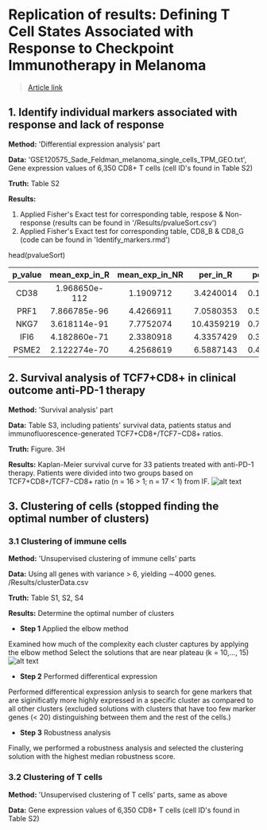 # Replication of results: Defining T Cell States Associated with Response to Checkpoint Immunotherapy in Melanoma
> [Article link](https://www.sciencedirect.com/science/article/pii/S0092867418313941#mmc1)
## 1. Identify individual markers associated with response and lack of response 
**Method:** 'Differential expression analysis' part

**Data:** 'GSE120575_Sade_Feldman_melanoma_single_cells_TPM_GEO.txt', Gene expression values of 6,350 CD8+ T cells (cell ID's found in Table S2)

**Truth:** Table S2

**Results:** 
1. Applied Fisher's Exact test for corresponding table, respose & Non-response (results can be found in '/Results/pvalueSort.csv') 
2. Applied Fisher's Exact test for corresponding table, CD8_B & CD8_G (code can be found in 'Identify_markers.rmd')

head(pvalueSort)

| p_value | mean_exp_in_R | mean_exp_in_NR | per_in_R | per_in_NR | log2_R_NR_ |
| :-------------: |:-------------:| :-----:| :-------------: |:-------------:| :-----:|
| CD38 |	1.968650e-112 |	1.1909712 |	3.4240014 |	0.15226940 |	0.42710997 |	-1.5235448 |
| PRF1 |	7.866785e-96 |	4.4266911 |	7.0580353 |	0.50561249 |	0.76889096 |	-0.6730380 |
| NKG7 |	3.618114e-91 |	7.7752074 |	10.4359219 |	0.70815032 |	0.91141595 |	-0.4246050 |
| IFI6 |	4.182860e-71 |	2.3380918 |	4.3357429 |	0.33723768 |	0.57498256 |	-0.8909476 |
| PSME2 |	2.122274e-70 |	4.2568619 |	6.5887143 |	0.46412884 |	0.69681469 |	-0.6302067 |

## 2. Survival analysis of TCF7+CD8+ in clinical outcome anti-PD-1 therapy
**Method:** 'Survival analysis' part

**Data:** Table S3, including patients' survival data, patients status and immunofluorescence-generated TCF7+CD8+/TCF7−CD8+ ratios.

**Truth:** Figure. 3H  

**Results:** Kaplan-Meier survival curve for 33 patients treated with anti-PD-1 therapy. Patients were divided into two groups based on TCF7+CD8+/TCF7−CD8+ ratio (n = 16 > 1; n = 17 < 1) from IF.
![alt text](https://i.ibb.co/y67Xzxv/image.png)

## 3. Clustering of cells (stopped finding the optimal number of clusters)
### 3.1 Clustering of immune cells 
**Method:** 'Unsupervised clustering of immune cells' parts

**Data:** Using all genes with variance > 6, yielding ∼4000 genes.  /Results/clusterData.csv

**Truth:** Table S1, S2, S4

**Results:**
Determine the optimal number of clusters
- **Step 1** Applied the elbow method

Examined how much of the complexity each cluster captures by applying the elbow method 
Select the solutions that are near plateau (k = 10,..., 15)
![alt text](https://i.ibb.co/nzXN8rB/image.png)

- **Step 2** Performed differentical expression

Performed differentical expression anlysis to search for gene markers that are siginificatly more highly expressed in a specific cluster as compared to all other clusters (excluded solutions with clusters that have too few marker genes (< 20) distinguishing between them and the rest of the cells.)

- **Step 3** Robustness analysis

Finally, we performed a robustness analysis and selected the clustering solution with the highest median robustness score.

### 3.2 Clustering of T cells

**Method:** 'Unsupervised clustering of T cells' parts, same as above 

**Data:**  Gene expression values of 6,350 CD8+ T cells (cell ID's found in Table S2)
